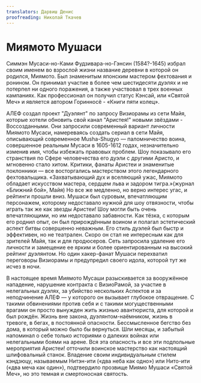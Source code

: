 ```yaml
---
translators: Дарвиш Денис
proofreading: Николай Ткачев
---
```


# Миямото Мушаси

Симмэн Мусаси-но-Ками Фудзивара-но-Гэнсин (1584?-1645) избрал своим именем во
взрослой жизни название деревни в которой он родился, Миямото. Был знаменитым
японским мастером фехтования и ронином. Он принимал участие в более чем шестидесяти
дуэлях и не потерпел ни одного поражения, а также участвовал в трех военных
кампаниях. Как профессионал он получил статус Кэнсай, или «Святой Меч» и является
автором Горинносё - «Книги пяти колец».

АЛЕФ создал проект "Дуэлянт" по запросу Визиорамы из сети Майя,
которые хотели обновить свой канал "Аристея!" новыми звёздами - Воссозданными.
Они запросили современный вариант личности Миямото Мусаси, намереваясь создать
сериал в сети Майя, описывающий современное Musha-Shugyo — паломничество воина,
совершенное реальным Мусаси в 1605-1612 годах, незначительно изменив имя, чтобы
избежать правовых проблем. Шоу показывало его странствия по Сфере человечества
его дуэли с другими Аристо, и мгновенно стало хитом. Критики, фанаты Аристеи и
знаменитые поклонники — все восторгались мастерством этого легендарного
фехтовальщика. «Захватывающий дух и вселяющий ужас, Миямото обладает искусством
мастера, сердцем льва и задором тигра.»(журнал «Ближний бой», Майя)
Но все же медленно, но верно интерес угас, и рейтинги прошли вниз.
Мушаси был суровым, впечатляющим персонажем, которому недоставало нужной
для шоу отвязности, чтобы играть так же как звезды Аристеи! Шоу могли быть
очень впечатляющими, но им недоставало забавности. Как тёзка, с которым его
роднил опыт, он был прирождённым воином и полагал эстетический аспект битвы
совершенно неважным. Его стиль дуэлей был быстр и эффективен, но не театрален.
Скоро он стал не интересным как для зрителей Майя, так и для продюсеров.
Сеть запросила удаление его личности и замещение ее ярким и более
ориентированным на высокий рейтинг дуэлянтом. Но один хакер-фанат Мушаси
перехватил переговоры Визиорамы и предупредил своего идола,
которой тут же исчез в ночи.

В настоящее время Миямото Мусаши разыскивается за вооружённое нападение,
нарушение контракта с ВизиоРамой, за участие в нелегальных дуэлях, за убийство
нескольких Аспектов и за неподчинение АЛЕФ — у которого он вызывает глубокое
отвращение. С такими обвинениями против себя и с такими могущественными врагами
он просто вынужден жить жизнью авантюриста, для которой и был рождён.
Жизнь вне закона, дуэлянтом-наёмником, жизнь в тревоге, в бегах,
в постоянной опасности. Бессмысленное бегство без дома, в который можно было бы
вернуться. Шли месяцы, и забытый напоминал о себе только историями о
далеких войнах или нелегальными боями на арене. Вся эта опасность и все эти
подпольные мероприятия Аристеи! отточили воинское мастерство как настоящий
шлифовальный станок. Владение своим индивидуальным стилем кэндзюцу, называемым
Нитэн-ити («два неба как одно») или Нито-ити («два меча как один»),
подтвердило прозвище Миямо Мушаси «Святой Меч», но это темная и смертоносная святость.

